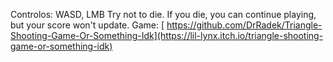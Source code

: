 Controlos: WASD, LMB
Try not to die.
If you die, you can continue playing, but your score won't update.
Game: [ https://github.com/DrRadek/Triangle-Shooting-Game-Or-Something-Idk](https://lil-lynx.itch.io/triangle-shooting-game-or-something-idk)
